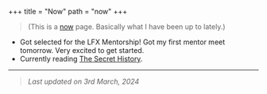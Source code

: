 +++
title = "Now"
path = "now"
+++

>(This is a [now](https://nownownow.com/about) page. Basically what I have been up to lately.)

- Got selected for the LFX Mentorship! Got my first mentor meet tomorrow. Very excited to get started.
- Currently reading [The Secret History](https://www.goodreads.com/book/show/13054604-the-secret-history).

---

>*Last updated on 3rd March, 2024*
